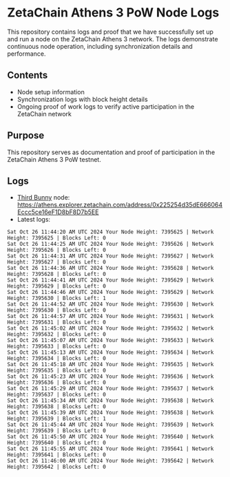 # ZetaChain Athens 3 PoW Node Logs
This repository contains logs and proof that we have successfully set up and run a node on the ZetaChain Athens 3 network. The logs demonstrate continuous node operation, including synchronization details and performance.

## Contents
- Node setup information
- Synchronization logs with block height details
- Ongoing proof of work logs to verify active participation in the ZetaChain network

## Purpose
This repository serves as documentation and proof of participation in the ZetaChain Athens 3 PoW testnet.

## Logs

- [Third Bunny](https://thirdbunny.xyz/) node: https://athens.explorer.zetachain.com/address/0x225254d35dE666064Eccc5ce16eF1D8bF8D7b5EE
- Latest logs:
```
Sat Oct 26 11:44:20 AM UTC 2024 Your Node Height: 7395625 | Network Height: 7395625 | Blocks Left: 0
Sat Oct 26 11:44:25 AM UTC 2024 Your Node Height: 7395626 | Network Height: 7395626 | Blocks Left: 0
Sat Oct 26 11:44:31 AM UTC 2024 Your Node Height: 7395627 | Network Height: 7395627 | Blocks Left: 0
Sat Oct 26 11:44:36 AM UTC 2024 Your Node Height: 7395628 | Network Height: 7395628 | Blocks Left: 0
Sat Oct 26 11:44:41 AM UTC 2024 Your Node Height: 7395629 | Network Height: 7395629 | Blocks Left: 0
Sat Oct 26 11:44:46 AM UTC 2024 Your Node Height: 7395629 | Network Height: 7395630 | Blocks Left: 1
Sat Oct 26 11:44:52 AM UTC 2024 Your Node Height: 7395630 | Network Height: 7395630 | Blocks Left: 0
Sat Oct 26 11:44:57 AM UTC 2024 Your Node Height: 7395631 | Network Height: 7395631 | Blocks Left: 0
Sat Oct 26 11:45:02 AM UTC 2024 Your Node Height: 7395632 | Network Height: 7395632 | Blocks Left: 0
Sat Oct 26 11:45:07 AM UTC 2024 Your Node Height: 7395633 | Network Height: 7395633 | Blocks Left: 0
Sat Oct 26 11:45:13 AM UTC 2024 Your Node Height: 7395634 | Network Height: 7395634 | Blocks Left: 0
Sat Oct 26 11:45:18 AM UTC 2024 Your Node Height: 7395635 | Network Height: 7395635 | Blocks Left: 0
Sat Oct 26 11:45:23 AM UTC 2024 Your Node Height: 7395636 | Network Height: 7395636 | Blocks Left: 0
Sat Oct 26 11:45:29 AM UTC 2024 Your Node Height: 7395637 | Network Height: 7395637 | Blocks Left: 0
Sat Oct 26 11:45:34 AM UTC 2024 Your Node Height: 7395638 | Network Height: 7395638 | Blocks Left: 0
Sat Oct 26 11:45:39 AM UTC 2024 Your Node Height: 7395638 | Network Height: 7395639 | Blocks Left: 1
Sat Oct 26 11:45:44 AM UTC 2024 Your Node Height: 7395639 | Network Height: 7395639 | Blocks Left: 0
Sat Oct 26 11:45:50 AM UTC 2024 Your Node Height: 7395640 | Network Height: 7395640 | Blocks Left: 0
Sat Oct 26 11:45:55 AM UTC 2024 Your Node Height: 7395641 | Network Height: 7395641 | Blocks Left: 0
Sat Oct 26 11:46:00 AM UTC 2024 Your Node Height: 7395642 | Network Height: 7395642 | Blocks Left: 0
```
